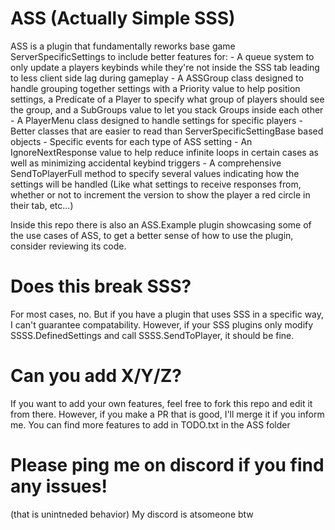 # ASS (Actually Simple SSS)

ASS is a plugin that fundamentally reworks base game ServerSpecificSettings to include better features for:
    - A queue system to only update a players keybinds while they're not inside the SSS tab leading to less client side lag during gameplay
    - A ASSGroup class designed to handle grouping together settings with a Priority value to help position settings, a Predicate of a Player to specify what group of players should see the group, and a SubGroups value to let you stack Groups inside each other
    - A PlayerMenu class designed to handle settings for specific players
    - Better classes that are easier to read than ServerSpecificSettingBase based objects
    - Specific events for each type of ASS setting
    - An IgnoreNextResponse value to help reduce infinite loops in certain cases as well as minimizing accidental keybind triggers
    - A comprehensive SendToPlayerFull method to specify several values indicating how the settings will be handled (Like what settings to receive responses from, whether or not to increment the version to show the player a red circle in their tab, etc...)

Inside this repo there is also an ASS.Example plugin showcasing some of the use cases of ASS, to get a better sense of how to use the plugin, consider reviewing its code.


# Does this break SSS?
For most cases, no. But if you have a plugin that uses SSS in a specific way, I can't guarantee compatability. However, if your SSS plugins only modify SSSS.DefinedSettings and call SSSS.SendToPlayer, it should be fine.


# Can you add X/Y/Z?
If you want to add your own features, feel free to fork this repo and edit it from there. However, if you make a PR that is good, I'll merge it if you inform me. You can find more features to add in TODO.txt in the ASS folder


# Please ping me on discord if you find any issues!
(that is unintneded behavior)
My discord is atsomeone btw